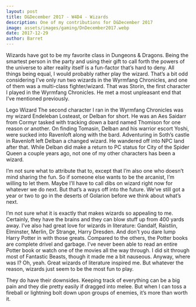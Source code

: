 ```yaml
---
layout: post
title: D&December 2017 - W4D4 - Wizards
description: One of my contributions for D&December 2017
image: assets/images/gaming/DnDecember2017.webp
date: 2017-12-29
author: Barret
---
```


Wizards have got to be my favorite class in Dungeons & Dragons. Being the smartest person in the party and using their gift to call forth the powers of the universe to alter reality itself is a fun-factor that’s hard to deny. All things being equal, I would probably rather play the wizard. That’s a bit odd considering I’ve only run two wizards in the Wyrmfang Chronicles, and one of them was a multi-class fighter/wizard. That was Storin, the first character I played in the Wyrmfang Chronicles. He met a most unpleasant end that I’ve mentioned previously.

Lego Wizard
The second character I ran in the Wyrmfang Chronicles was my wizard Endeleban Losteast, or Delban for short. He was an Aes Saidarr from Cormyr tasked with tracking down a bard named Thomison for one reason or another. On finding Tomasin, Delban and his warrior escort Yoshi, were sucked into Ravenloft along with the bard. Adventuring in Soth’s castle in Ravenloft left Delban a changed wizard. He wandered off into NPC land after that. While Delban did make a return to PC status for City of the Spider Queen a couple years ago, not one of my other characters has been a wizard.

I’m not sure what to attribute that to, except that I’m also one who doesn’t mind sharing the fun. So if someone else wants to be the arcanist, I’m willing to let them. Maybe I’ll have to call dibs on wizard right now for whatever we do next. But that’s a ways off into the future. We’ve still got a year or two to go in the deserts of Golarion before we think about what’s next.

I’m not sure what it is exactly that makes wizards so appealing to me. Certainly, they have the brains and they can blow stuff up from 400 yards away. I’ve also had great love for wizards in literature: Gandalf, Raistlin, Elminster, Merlin, Dr Strange, Harry Dresden. And don’t you dare lump Harry Potter in with those greats. Compared to the others, the Potter books are complete drivel and garbage. I’ve never been able to read an entire Potter book or watch one of the movies all the way through. I did sit through most of Fantastic Beasts, though it made me a bit nauseous. Anyway, where was I? Oh, yeah. Great wizards of literature inspired me. But whatever the reason, wizards just seem to be the most fun to play.

They do have their downsides. Keeping track of everything can be a big pain and they die pretty easily if dragged into melee. But when I can toss a fireball or lightning bolt down upon groups of enemies, it’s more than worth it.